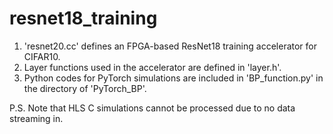 # resnet18_training

1. 'resnet20.cc' defines an FPGA-based ResNet18 training accelerator for CIFAR10.
2. Layer functions used in the accelerator are defined in 'layer.h'.
3. Python codes for PyTorch simulations are included in 'BP_function.py' in the directory of 'PyTorch_BP'.

P.S. Note that HLS C simulations cannot be processed due to no data streaming in.
